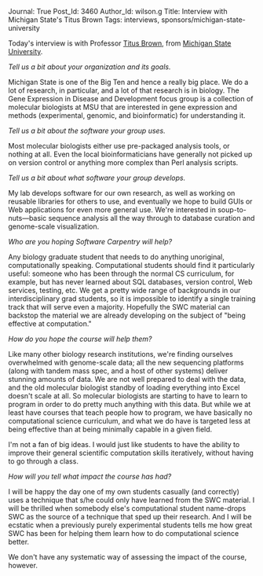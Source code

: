 Journal: True
Post_Id: 3460
Author_Id: wilson.g
Title: Interview with Michigan State's Titus Brown
Tags: interviews, sponsors/michigan-state-university

<p>Today's interview is with Professor <a href="http://ivory.idyll.org/blog">Titus Brown</a>, from <a href="http://ged.msu.edu/">Michigan State University</a>.</p>
<p><em>Tell us a bit about your organization and its goals.</em></p>
<p>Michigan State is one of the Big Ten and hence a really big place. We do a lot of research, in particular, and a lot of that research is in biology.  The Gene Expression in Disease and Development focus group is a collection of molecular biologists at MSU that are interested in gene expression and methods (experimental, genomic, and bioinformatic) for understanding it.</p>
<p><em>Tell us a bit about the software your group uses.</em></p>
<p>Most molecular biologists either use pre-packaged analysis tools, or nothing at all.  Even the local bioinformaticians have generally not picked up on version control or anything more complex than Perl analysis scripts.</p>
<p><em>Tell us a bit about what software your group develops.</em></p>
<p>My lab develops software for our own research, as well as working on reusable libraries for others to use, and eventually we hope to build GUIs or Web applications for even more general use.  We're interested in soup-to-nuts&mdash;basic sequence analysis all the way through to database curation and genome-scale visualization.</p>
<p><em>Who are you hoping Software Carpentry will help?</em></p>
<p>Any biology graduate student that needs to do anything unoriginal, computationally speaking.  Computational students should find it particularly useful: someone who has been through the normal CS curriculum, for example, but has never learned about SQL databases, version control, Web services, testing, etc.  We get a pretty wide range of backgrounds in our interdisciplinary grad students, so it is impossible to identify a single training track that will serve even a majority.  Hopefully the SWC material can backstop the material we are already developing on the subject of "being effective at computation."</p>
<p><em>How do you hope the course will help them?</em></p>
<p>Like many other biology research institutions, we're finding ourselves overwhelmed with genome-scale data; all the new sequencing platforms (along with tandem mass spec, and a host of other systems) deliver stunning amounts of data. We are not well prepared to deal with the data, and the old molecular biologist standby of loading everything into Excel doesn't scale at all.  So molecular biologists are starting to have to learn to program in order to do pretty much anything with this data.  But while we at least have courses that teach people how to program, we have basically no computational science curriculum, and what we do have is targeted less at being effective than at being minimally capable in a given field.</p>
<p>I'm not a fan of big ideas.  I would just like students to have the ability to improve their general scientific computation skills iteratively, without having to go through a class.</p>
<p><em>How will you tell what impact the course has had?</em></p>
<p>I will be happy the day one of my own students casually (and correctly) uses a technique that s/he could only have learned from the SWC material.  I will be thrilled when somebody else's computational student name-drops SWC as the source of a technique that sped up their research.  And I will be ecstatic when a previously purely experimental students tells me how great SWC has been for helping them learn how to do computational science better.</p>
<p>We don't have any systematic way of assessing the impact of the course, however.</p>
